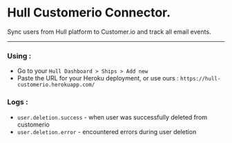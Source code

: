 # Hull Customerio Connector.

Sync users from Hull platform to Customer.io and track all email events.

---

### Using :

- Go to your `Hull Dashboard > Ships > Add new`
- Paste the URL for your Heroku deployment, or use ours : `https://hull-customerio.herokuapp.com/`

### Logs :
- `user.deletion.success` - when user was successfully deleted from customerio
- `user.deletion.error` - encountered errors during user deletion
